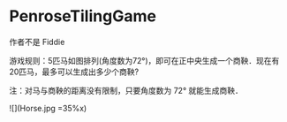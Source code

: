 # PenroseTilingGame
作者不是 Fiddie 

游戏规则：5匹马如图排列(角度数为72°)，即可在正中央生成一个商鞅．现在有20匹马，最多可以生成出多少个商鞅?

注：对马与商鞅的距离没有限制，只要角度数为 72° 就能生成商鞅．

![](Horse.jpg =35%x)

